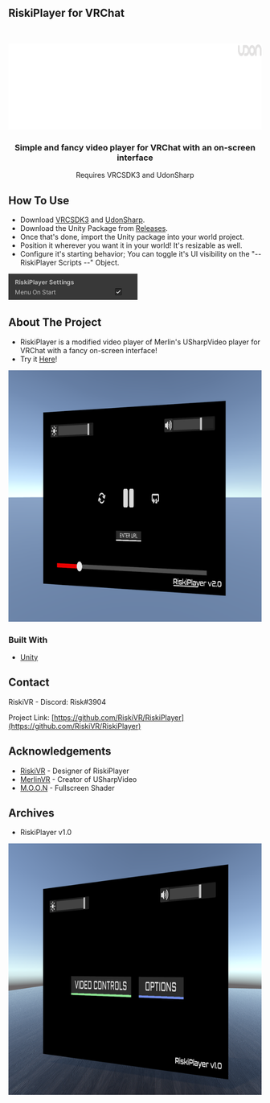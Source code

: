 ## RiskiPlayer for VRChat

<!-- PROJECT LOGO -->
<br />
<p align="center">
  <a href="https://github.com/RiskiVR/RiskiPlayer">
    <img src="https://github.com/RiskiVR/RiskiPlayer/blob/main/images/RiskiPlayerLogo.png" alt="Logo" width="900" height="170">
  </a>

  <h3 align="center">Simple and fancy video player for VRChat with an on-screen interface</h3>

  <p align="center">
    Requires VRCSDK3 and UdonSharp
    <br />
  </p>
</p>

<!-- GETTING STARTED -->
## How To Use

 - Download [VRCSDK3](https://vrchat.com/home/download) and [UdonSharp](https://github.com/MerlinVR/UdonSharp).
 - Download the Unity Package from [Releases](https://github.com/RiskiVR/RiskiPlayer/releases/latest).
 - Once that's done, import the Unity package into your world project.
 - Position it wherever you want it in your world! It's resizable as well.
 - Configure it's starting behavior; You can toggle it's UI visibility on the "-- RiskiPlayer Scripts --" Object.
<img src="https://github.com/RiskiVR/RiskiPlayer/blob/main/images/RiskiPlayer MenuOnStart.png" alt="Player" width="257" height="52">

<!-- ABOUT THE PROJECT -->
## About The Project

- RiskiPlayer is a modified video player of Merlin's USharpVideo player for VRChat with a fancy on-screen interface!
- Try it [Here](https://vrchat.com/home/launch?worldId=wrld_5aef79df-3c73-40c1-9158-46439743ae6a&instanceId=88932~private(usr_51f28798-89da-409c-bf4e-343d4d916e02)~canRequestInvite~region(us)~nonce(5bee321c-f3d3-4f72-bbb5-da27242a67ad))!

<img src="https://github.com/RiskiVR/RiskiPlayer/blob/main/images/RiskiPlayer v2.0.png" alt="Player" width="900" height="500">

### Built With

* [Unity](https://unity.com/)

<!-- CONTACT -->
## Contact

RiskiVR - Discord: Risk#3904

Project Link: [https://github.com/RiskiVR/RiskiPlayer](https://github.com/RiskiVR/RiskiPlayer)

<!-- ACKNOWLEDGEMENTS -->
## Acknowledgements

* [RiskiVR](https://www.patreon.com/riskivr) - Designer of RiskiPlayer
* [MerlinVR](https://github.com/MerlinVR/USharpVideo) - Creator of USharpVideo
* [M.O.O.N](https://www.youtube.com/channel/UC6pqxF0s6FSu6oVm-70lzqQ) - Fullscreen Shader

<!-- ARCHIVES -->
## Archives

- RiskiPlayer v1.0

<img src="https://github.com/RiskiVR/RiskiPlayer/blob/main/images/RiskiPlayer.png" alt="Player" width="900" height="500">
